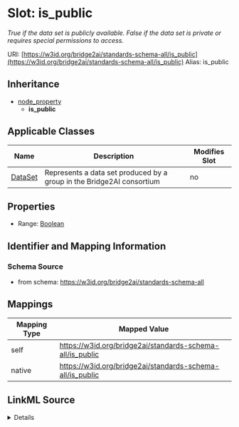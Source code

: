 

# Slot: is_public 


_True if the data set is publicly available. False if the data set is private or requires special permissions to access._





URI: [https://w3id.org/bridge2ai/standards-schema-all/is_public](https://w3id.org/bridge2ai/standards-schema-all/is_public)
Alias: is_public


## Inheritance

* [node_property](node_property.md)
    * **is_public**






## Applicable Classes

| Name | Description | Modifies Slot |
| --- | --- | --- |
| [DataSet](DataSet.md) | Represents a data set produced by a group in the Bridge2AI consortium |  no  |







## Properties

* Range: [Boolean](Boolean.md)





## Identifier and Mapping Information







### Schema Source


* from schema: https://w3id.org/bridge2ai/standards-schema-all




## Mappings

| Mapping Type | Mapped Value |
| ---  | ---  |
| self | https://w3id.org/bridge2ai/standards-schema-all/is_public |
| native | https://w3id.org/bridge2ai/standards-schema-all/is_public |




## LinkML Source

<details>
```yaml
name: is_public
description: True if the data set is publicly available. False if the data set is
  private or requires special permissions to access.
from_schema: https://w3id.org/bridge2ai/standards-schema-all
rank: 1000
is_a: node_property
domain: DataSet
alias: is_public
domain_of:
- DataSet
range: boolean

```
</details>